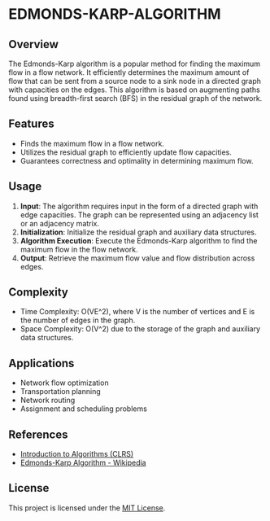 # EDMONDS-KARP-ALGORITHM

## Overview
The Edmonds-Karp algorithm is a popular method for finding the maximum flow in a flow network. It efficiently determines the maximum amount of flow that can be sent from a source node to a sink node in a directed graph with capacities on the edges. This algorithm is based on augmenting paths found using breadth-first search (BFS) in the residual graph of the network.

## Features
- Finds the maximum flow in a flow network.
- Utilizes the residual graph to efficiently update flow capacities.
- Guarantees correctness and optimality in determining maximum flow.

## Usage
1. **Input**: The algorithm requires input in the form of a directed graph with edge capacities. The graph can be represented using an adjacency list or an adjacency matrix.
2. **Initialization**: Initialize the residual graph and auxiliary data structures.
3. **Algorithm Execution**: Execute the Edmonds-Karp algorithm to find the maximum flow in the flow network.
4. **Output**: Retrieve the maximum flow value and flow distribution across edges.

## Complexity
- Time Complexity: O(VE^2), where V is the number of vertices and E is the number of edges in the graph.
- Space Complexity: O(V^2) due to the storage of the graph and auxiliary data structures.

## Applications
- Network flow optimization
- Transportation planning
- Network routing
- Assignment and scheduling problems

## References
- [Introduction to Algorithms (CLRS)](https://en.wikipedia.org/wiki/Introduction_to_Algorithms)
- [Edmonds-Karp Algorithm - Wikipedia](https://en.wikipedia.org/wiki/Edmonds%E2%80%93Karp_algorithm)

## License
This project is licensed under the [MIT License](LICENSE).
